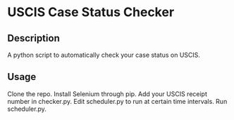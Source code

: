 # USCIS Case Status Checker

## Description

A python script to automatically check your case status on USCIS.

## Usage

Clone the repo. Install Selenium through pip. Add your USCIS receipt number in
checker.py. Edit scheduler.py to run at certain time intervals. Run
scheduler.py.
